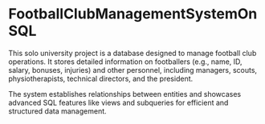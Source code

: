 # FootballClubManagementSystemOnSQL

This solo university project is a database designed to manage football club operations. It stores detailed information on footballers (e.g., name, ID, salary, bonuses, injuries) and other personnel, including managers, scouts, physiotherapists, technical directors, and the president.  

The system establishes relationships between entities and showcases advanced SQL features like views and subqueries for efficient and structured data management.
